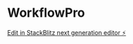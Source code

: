 # WorkflowPro

[Edit in StackBlitz next generation editor ⚡️](https://stackblitz.com/~/github.com/shikakker/WorkflowPro)